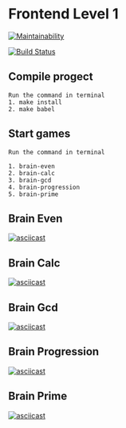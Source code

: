 Frontend Level 1
=================================
[![Maintainability](https://api.codeclimate.com/v1/badges/a99a88d28ad37a79dbf6/maintainability)](https://codeclimate.com/github/BrenotBt/frontend-project-lvl1/maintainability)

[![Build Status](https://travis-ci.org/BrenotBt/frontend-project-lvl1.svg?branch=master)](https://travis-ci.org/BrenotBt/frontend-project-lvl1)

## Compile progect
    Run the command in terminal
    1. make install
    2. make babel
    
## Start games
    Run the command in terminal
    
    1. brain-even
    2. brain-calc
    3. brain-gcd
    4. brain-progression
    5. brain-prime

## Brain Even
[![asciicast](https://asciinema.org/a/IJNwtZLVWSLty0dgWNKVDidM2.svg)](https://asciinema.org/a/IJNwtZLVWSLty0dgWNKVDidM2)

## Brain Calc
[![asciicast](https://asciinema.org/a/KDlPGKDV8Unrs3kImgJZbuKPe.svg)](https://asciinema.org/a/KDlPGKDV8Unrs3kImgJZbuKPe)

## Brain Gcd
[![asciicast](https://asciinema.org/a/aMKQvduXO9r5rRysA6PwHfQBR.svg)](https://asciinema.org/a/aMKQvduXO9r5rRysA6PwHfQBR)

## Brain Progression
[![asciicast](https://asciinema.org/a/Sk9YnKWeiPWG6IcXURoGpmJL5.svg)](https://asciinema.org/a/Sk9YnKWeiPWG6IcXURoGpmJL5)

## Brain Prime
[![asciicast](https://asciinema.org/a/AawKqWm8GdVjO38rrG0xU8LX5.svg)](https://asciinema.org/a/AawKqWm8GdVjO38rrG0xU8LX5)